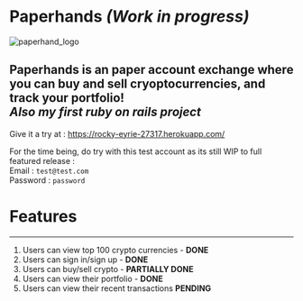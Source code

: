 # Paperhands *(Work in progress)*  
![paperhand_logo](https://i.ibb.co/hX7vbCW/paperhands-removebg-preview.png)  

Paperhands is an paper account exchange where you can buy and sell cryoptocurrencies, and track your portfolio!  
*Also my first ruby on rails project*
---

Give it a try at : https://rocky-eyrie-27317.herokuapp.com/   

For the time being, do try with this test account as its still WIP to full featured release :   
Email : `test@test.com`  
Password : `password`

# Features
---
1. Users can view top 100 crypto currencies - **DONE**  
2. Users can sign in/sign up - **DONE**  
3. Users can buy/sell crypto - **PARTIALLY DONE**  
4. Users can view their portfolio - **DONE**  
5. Users can view their recent transactions **PENDING**
